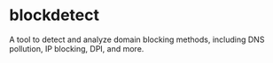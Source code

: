 # blockdetect
A tool to detect and analyze domain blocking methods, including DNS pollution, IP blocking, DPI, and more.
